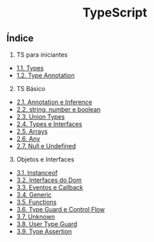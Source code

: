 <div align="center">

# TypeScript

</div>

## Índice
1. TS para iniciantes
- [1.1. Types](/front-end/typescript/1.%20typescript-para-iniciantes/1.1%20types/script.js)
- [1.2. Type Annotation](/front-end/typescript/1.%20typescript-para-iniciantes/1.2%20type-annotation/script.js)

2. TS Básico
- [2.1. Annotation e Inference](/front-end/typescript/2.%20typescript-basico/2.1.%20annotation-e-inference/script.ts)
- [2.2. string, number e boolean](/front-end/typescript/2.%20typescript-basico/2.2.%20string-number-e-boolean/script.ts)
- [2.3. Union Types](/front-end/typescript/2.%20typescript-basico/2.3.%20union-types/script.ts)
- [2.4. Types e Interfaces](/front-end/typescript/2.%20typescript-basico/2.4.%20types-e-interfaces/script.ts)
- [2.5. Arrays](/front-end/typescript/2.%20typescript-basico/2.5.%20arrays/script.ts)
- [2.6. Any](/front-end/typescript/2.%20typescript-basico/2.6.%20any/script.ts)
- [2.7. Null e Undefined](/front-end/typescript/2.%20typescript-basico/2.7.%20null-e-undefined/script.ts)

3. Objetos e Interfaces
- [3.1. Instanceof](/front-end/typescript/3.%20objetos-e-interfaces/3.1.%20instanceof/script.ts)
- [3.2. Interfaces do Dom](/front-end/typescript/3.%20objetos-e-interfaces/3.2.%20interfaces-dom/script.ts)
- [3.3. Eventos e Callback](/front-end/typescript/3.%20objetos-e-interfaces/3.3.%20eventos-e-callback/script.ts)
- [3.4. Generic](/front-end/typescript/3.%20objetos-e-interfaces/3.4.%20generic/script.ts)
- [3.5. Functions](/front-end/typescript/3.%20objetos-e-interfaces/3.5.%20functions/script.ts)
- [3.6. Type Guard e Control Flow](/front-end/typescript/3.%20objetos-e-interfaces/3.6.%20type-guard-e-control-flow/script.ts)
- [3.7. Unknown](/front-end/typescript/3.%20objetos-e-interfaces/3.7.%20unknown/script.ts)
- [3.8. User Type Guard](/front-end/typescript/3.%20objetos-e-interfaces/3.8.%20user-type-guard/script.ts)
- [3.9. Type Assertion](/front-end/typescript/3.%20objetos-e-interfaces/3.9.%20type-assertion/script.ts)

